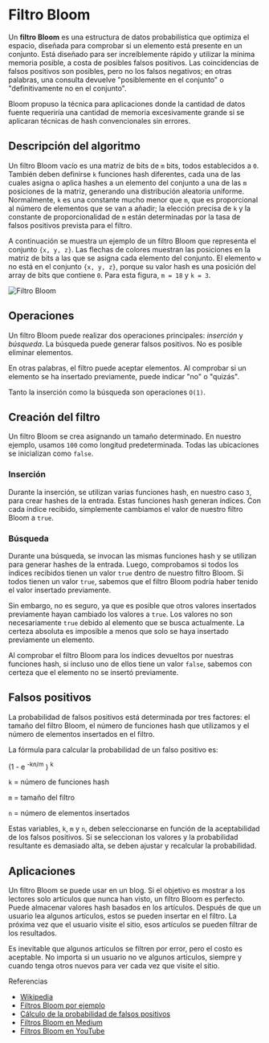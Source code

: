# Filtro Bloom

Un **filtro Bloom** es una estructura de datos probabilística que optimiza el espacio, diseñada para comprobar si un elemento está presente en un conjunto. Está diseñado para ser increíblemente rápido y utilizar la mínima memoria posible, a costa de posibles falsos positivos. Las coincidencias de falsos positivos son posibles, pero no los falsos negativos; en otras palabras, una consulta devuelve "posiblemente en el conjunto" o "definitivamente no en el conjunto".

Bloom propuso la técnica para aplicaciones donde la cantidad de datos fuente requeriría una cantidad de memoria excesivamente grande si se aplicaran técnicas de hash convencionales sin errores.

## Descripción del algoritmo

Un filtro Bloom vacío es una matriz de bits de `m` bits, todos establecidos a `0`. También deben definirse `k` funciones hash diferentes, cada una de las cuales asigna o aplica hashes a un elemento del conjunto a una de las `m` posiciones de la matriz, generando una distribución aleatoria uniforme. Normalmente, `k` es una constante mucho menor que `m`, que es proporcional al número de elementos que se van a añadir; la elección precisa de `k` y la constante de proporcionalidad de `m` están determinadas por la tasa de falsos positivos prevista para el filtro.

A continuación se muestra un ejemplo de un filtro Bloom que representa el conjunto `{x, y, z}`. Las flechas de colores muestran las posiciones en la matriz de bits a las que se asigna cada elemento del conjunto. El elemento `w` no está en el conjunto `{x, y, z}`, porque su valor hash es una posición del array de bits que contiene `0`. Para esta figura, `m = 18` y `k = 3`.

![Filtro Bloom](https://upload.wikimedia.org/wikipedia/commons/a/ac/Bloom_filter.svg)

## Operaciones

Un filtro Bloom puede realizar dos operaciones principales: _inserción_ y _búsqueda_. La búsqueda puede generar falsos positivos. No es posible eliminar elementos.

En otras palabras, el filtro puede aceptar elementos. Al comprobar si un elemento se ha insertado previamente, puede indicar "no" o "quizás".

Tanto la inserción como la búsqueda son operaciones `O(1)`.

## Creación del filtro

Un filtro Bloom se crea asignando un tamaño determinado. En nuestro ejemplo, usamos `100` como longitud predeterminada. Todas las ubicaciones se inicializan como `false`.

### Inserción

Durante la inserción, se utilizan varias funciones hash, en nuestro caso `3`, para crear hashes de la entrada. Estas funciones hash generan índices. Con cada índice recibido, simplemente cambiamos el valor de nuestro filtro Bloom a `true`.

### Búsqueda

Durante una búsqueda, se invocan las mismas funciones hash y se utilizan para generar hashes de la entrada. Luego, comprobamos si todos los índices recibidos tienen un valor `true` dentro de nuestro filtro Bloom. Si todos tienen un valor `true`, sabemos que el filtro Bloom podría haber tenido el valor insertado previamente.

Sin embargo, no es seguro, ya que es posible que otros valores insertados previamente hayan cambiado los valores a `true`. Los valores no son necesariamente `true` debido al elemento que se busca actualmente. La certeza absoluta es imposible a menos que solo se haya insertado previamente un elemento.

Al comprobar el filtro Bloom para los índices devueltos por nuestras funciones hash, si incluso uno de ellos tiene un valor `false`, sabemos con certeza que el elemento no se insertó previamente.

## Falsos positivos

La probabilidad de falsos positivos está determinada por tres factores: el tamaño del filtro Bloom, el número de funciones hash que utilizamos y el número de elementos insertados en el filtro.

La fórmula para calcular la probabilidad de un falso positivo es:

(1 - e <sup>-kn/m</sup> ) <sup>k</sup>

`k` = número de funciones hash

`m` = tamaño del filtro

`n` = número de elementos insertados

Estas variables, `k`, `m` y `n`, deben seleccionarse en función de la aceptabilidad de los falsos positivos. Si se seleccionan los valores y la probabilidad resultante es demasiado alta, se deben ajustar y recalcular la probabilidad.

## Aplicaciones

Un filtro Bloom se puede usar en un blog. Si el objetivo es mostrar a los lectores solo artículos que nunca han visto, un filtro Bloom es perfecto. Puede almacenar valores hash basados ​​en los artículos. Después de que un usuario lea algunos artículos, estos se pueden insertar en el filtro. La próxima vez que el usuario visite el sitio, esos artículos se pueden filtrar de los resultados.

Es inevitable que algunos artículos se filtren por error, pero el costo es aceptable. No importa si un usuario no ve algunos artículos, siempre y cuando tenga otros nuevos para ver cada vez que visite el sitio.

Referencias

- [Wikipedia](https://en.wikipedia.org/wiki/Bloom_filter)
- [Filtros Bloom por ejemplo](http://llimllib.github.io/bloomfilter-tutorial/)
- [Cálculo de la probabilidad de falsos positivos](https://hur.st/bloomfilter/?n=4&p=&m=18&k=3)
- [Filtros Bloom en Medium](https://blog.medium.com/what-are-bloom-filters-1ec2a50c68ff)
- [Filtros Bloom en YouTube](https://www.youtube.com/watch?v=bEmBh1HtYrw)
